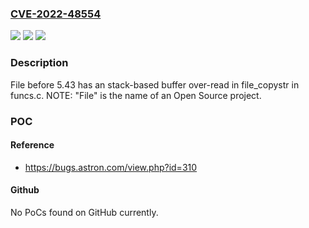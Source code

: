 ### [CVE-2022-48554](https://cve.mitre.org/cgi-bin/cvename.cgi?name=CVE-2022-48554)
![](https://img.shields.io/static/v1?label=Product&message=n%2Fa&color=blue)
![](https://img.shields.io/static/v1?label=Version&message=n%2Fa&color=blue)
![](https://img.shields.io/static/v1?label=Vulnerability&message=n%2Fa&color=brighgreen)

### Description

File before 5.43 has an stack-based buffer over-read in file_copystr in funcs.c. NOTE: "File" is the name of an Open Source project.

### POC

#### Reference
- https://bugs.astron.com/view.php?id=310

#### Github
No PoCs found on GitHub currently.

